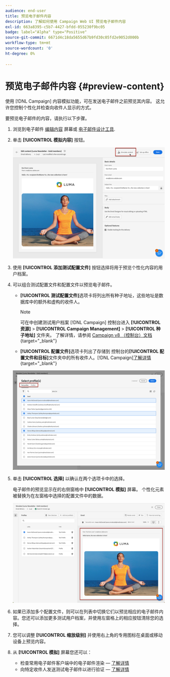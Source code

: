 ```yaml
---
audience: end-user
title: 预览电子邮件内容
description: 了解如何使用 Campaign Web UI 预览电子邮件内容
exl-id: 663a8395-c5b7-4427-bfdd-055230f9bc05
badge: label="Alpha" type="Positive"
source-git-commit: 6671d4c18da5655d67b9fd30c05fd2e9052d000b
workflow-type: tm+mt
source-wordcount: '0'
ht-degree: 0%

---
```



# 预览电子邮件内容 {#preview-content}

使用 [!DNL Campaign] 内容模拟功能，可在发送电子邮件之前预览其内容。 这允许您控制个性化并检查向收件人显示的方式。

要预览电子邮件的内容，请执行以下步骤。

1. 浏览到电子邮件 [编辑内容](../content/edit-content.md) 屏幕或 [电子邮件设计工具](../content/get-started-email-designer.md).

1. 单击 **[!UICONTROL 模拟内容]** 按钮。

   ![](assets/simulate-button.png)

1. 使用 **[!UICONTROL 添加测试配置文件]** 按钮选择将用于预览个性化内容的用户档案。

1. 可以组合测试配置文件和配置文件以预览电子邮件。

   * **[!UICONTROL 测试配置文件]**&#x200B;选项卡将列出所有种子地址，这些地址是数据库中的额外和虚构的收件人。

     >[!NOTE]
     >
     >可在中创建测试用户档案 [!DNL Campaign] 控制台进入 **[!UICONTROL 资源]** > **[!UICONTROL Campaign Management]** > **[!UICONTROL 种子地址]** 文件夹。 了解详情，请参阅 [Campaign v8 （控制台）文档](https://experienceleague.corp.adobe.com/docs/campaign/campaign-v8/audience/add-profiles/test-profiles.html){target="_blank"}

   * **[!UICONTROL 配置文件]**&#x200B;选项卡列出了存储到 控制台的&#x200B;**[!UICONTROL 配置文件和目标]**&#x200B;文件夹中的所有收件人。[!DNL Campaign][了解详情](https://experienceleague.adobe.com/docs/campaign/campaign-v8/audience/view-profiles.html){target="_blank"}

   ![](assets/simulate-select-profiles.png)

1. 单击 **[!UICONTROL 选择]** 以确认在两个选项卡中的选择。

   电子邮件的预览显示在的右侧窗格中 **[!UICONTROL 模拟]** 屏幕。 个性化元素被替换为在左窗格中选择的配置文件中的数据。

   ![](assets/simulate-preview.png)

1. 如果已添加多个配置文件，则可以在列表中切换它们以预览相应的电子邮件内容。您还可以添加更多测试用户档案，并使用左窗格上的相应按钮清除您的选择。

1. 您可以调整 **[!UICONTROL 缩放级别]** 并使用右上角的专用图标在桌面或移动设备上预览内容。

1. 从 **[!UICONTROL 模拟]** 屏幕您还可以：
   * 检查常用电子邮件客户端中的电子邮件渲染 —  [了解详情](email-rendering.md)
   * 向特定收件人发送测试电子邮件以进行验证 —  [了解详情](proofs.md)



